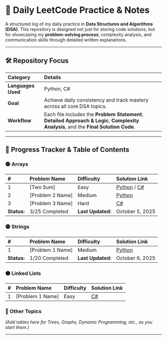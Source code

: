 # 🧠 Daily LeetCode Practice & Notes

A structured log of my daily practice in **Data Structures and Algorithms (DSA)**. This repository is designed not just for storing code solutions, but for showcasing my **problem-solving process**, complexity analysis, and communication skills through detailed written explanations.

---

## 🛠️ Repository Focus

| Category | Details |
| :--- | :--- |
| **Languages Used** | Python, C# |
| **Goal** | Achieve daily consistency and track mastery across all core DSA topics. |
| **Workflow** | Each file includes the **Problem Statement**, **Detailed Approach & Logic**, **Complexity Analysis**, and the **Final Solution Code**.

---

## 📅 Progress Tracker & Table of Contents

### 🟢 Arrays

| # | Problem Name | Difficulty | Solution Link |
| :--- | :--- | :--- | :--- |
| 1 | [Two Sum] | Easy | [Python](./Notes/Arrays/Two_Sum_Python.md) / [C#](./Notes/Arrays/Two_Sum_CSharp.md) |
| 2 | [Problem 2 Name] | Medium | [Python](./Notes/Arrays/Problem_2_Python.md) |
| 3 | [Problem 3 Name] | Hard | [C#](./Notes/Arrays/Problem_3_CSharp.md) |
| **Status:** | 3/25 Completed | **Last Updated:** | October 5, 2025 |

### 🟡 Strings

| # | Problem Name | Difficulty | Solution Link |
| :--- | :--- | :--- | :--- |
| 1 | [Problem 1 Name] | Medium | [Python](./Notes/Strings/Problem_1_Python.md) |
| **Status:** | 1/20 Completed | **Last Updated:** | October 6, 2025 |

### 🟠 Linked Lists

| # | Problem Name | Difficulty | Solution Link |
| :--- | :--- | :--- | :--- |
| 1 | [Problem 1 Name] | Easy | [C#](./Notes/Linked_Lists/Problem_1_CSharp.md) |

### 🔴 Other Topics

*(Add tables here for Trees, Graphs, Dynamic Programming, etc., as you start them.)*

---
